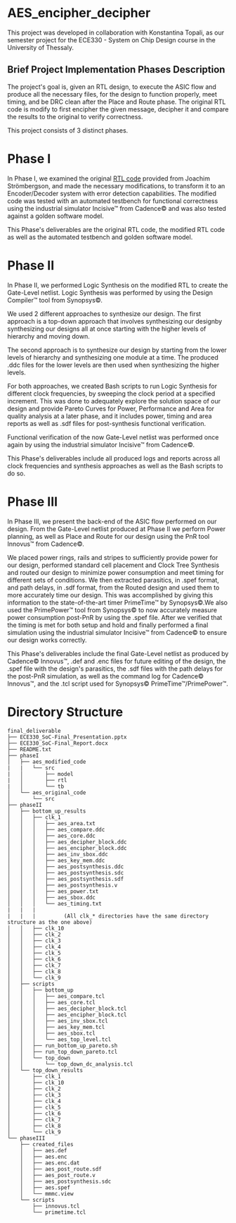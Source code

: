 # AES_encipher_decipher

This project was developed in collaboration with Konstantina Topali, as our semester project for the ECE330 - System on Chip Design course in the University of Thessaly.

Brief Project Implementation Phases Description
------------------------------------------------
The project's goal is, given an RTL design, to execute the ASIC flow and produce all the necessary files, for the design to function properly, meet timing, and be DRC clean after the Place and Route phase. The original RTL code is modify to first encipher the given message, decipher it and compare the results to the original to verify correctness.

This project consists of 3 distinct phases.

# Phase I
In Phase I, we examined the original [RTL code](https://github.com/secworks/aes) provided from Joachim Strömbergson, and made the necessary modifications, to transform it to an Encoder/Decoder system with error detection capabilities. The modified code was tested with an automated testbench for functional correctness using the industrial simulator Incisive™ from Cadence© and was also tested against a golden software model.

This Phase's deliverables are the original RTL code, the modified RTL code as well as the automated testbench and golden software model.

# Phase II
In Phase II, we performed Logic Synthesis on the modified RTL to create the Gate-Level netlist. Logic Synthesis was performed by using the Design Compiler™ tool from Synopsys©.

We used 2 different approaches to synthesize our design. The first approach is a top-down approach that involves synthesizing our designby synthesizing our designs all at once starting with the higher levels of hierarchy and moving down.

The second approach is to synthesize our design by starting from the lower levels of hierarchy and synthesizing one module at a time. The produced .ddc files for the lower levels are then used when synthesizing the higher levels.

For both approaches, we created Bash scripts to run Logic Synthesis for different clock frequencies, by sweeping the clock period at a specified increment. This was done to adequately explore the solution space of our design and provide Pareto Curves for Power, Performance and Area for quality analysis at a later phase, and it includes power, timing and area reports as well as .sdf files for post-synthesis functional verification.

Functional verification of the now Gate-Level netlist was performed once again by using the industrial simulator Incisive™ from Cadence©.

This Phase's deliverables include all produced logs and reports across all clock frequencies and synthesis approaches as well as the Bash scripts to do so.

# Phase III
In Phase III, we present the back-end of the ASIC flow performed on our design. From the Gate-Level netlist produced at Phase II we perform Power planning, as well as Place and Route for our design using the PnR tool Innovus™ from Cadence©.

We placed power rings, rails and stripes to sufficiently provide power for our design, performed standard cell placement and Clock Tree Synthesis and routed our design to minimize power consumption and meet timing for different sets of conditions. We then extracted parasitics, in .spef format, and path delays, in .sdf format, from the Routed design and used them to more accurately time our design. This was accomplished by giving this information to the state-of-the-art timer PrimeTime™ by Synopsys©.We also used the PrimePower™ tool from Synopsys© to now accurately measure power consumption post-PnR by using the .spef file. After we verified that the timing is met for both setup and hold and finally performed a final simulation using the industrial simulator Incisive™ from Cadence© to ensure our design works correctly.

This Phase's deliverables include the final Gate-Level netlist as produced by Cadence© Innovus™, .def and .enc files for future editing of the design, the .spef file with the design's parasitics, the .sdf files with the path delays for the post-PnR simulation, as well as the command log for Cadence© Innovus™, and the .tcl script used for Synopsys© PrimeTime™/PrimePower™.

# Directory Structure

```
final_deliverable
├── ECE330_SoC-Final_Presentation.pptx
├── ECE330_SoC-Final_Report.docx
├── README.txt
├── phaseI
│   ├── aes_modified_code
|   |   └── src
|   │       ├── model
|   │       ├── rtl
|   │       └── tb
│   └── aes_original_code
│       └── src
├── phaseII
│   ├── bottom_up_results
│   │   ├── clk_1
│   │   │   ├── aes_area.txt
│   │   │   ├── aes_compare.ddc
│   │   │   ├── aes_core.ddc
│   │   │   ├── aes_decipher_block.ddc
│   │   │   ├── aes_encipher_block.ddc
│   │   │   ├── aes_inv_sbox.ddc
│   │   │   ├── aes_key_mem.ddc
│   │   │   ├── aes_postsynthesis.ddc
│   │   │   ├── aes_postsynthesis.sdc
│   │   │   ├── aes_postsynthesis.sdf
│   │   │   ├── aes_postsynthesis.v
│   │   │   ├── aes_power.txt
│   │   │   ├── aes_sbox.ddc
│   │   │   └── aes_timing.txt
|   |   |
|   |   |         (All clk_* directories have the same directory structure as the one above)
│   │   ├── clk_10
│   │   ├── clk_2
│   │   ├── clk_3
│   │   ├── clk_4
│   │   ├── clk_5
│   │   ├── clk_6
│   │   ├── clk_7
│   │   ├── clk_8
│   │   └── clk_9
│   ├── scripts
│   │   ├── bottom_up
│   │   │   ├── aes_compare.tcl
│   │   │   ├── aes_core.tcl
│   │   │   ├── aes_decipher_block.tcl
│   │   │   ├── aes_encipher_block.tcl
│   │   │   ├── aes_inv_sbox.tcl
│   │   │   ├── aes_key_mem.tcl
│   │   │   ├── aes_sbox.tcl
│   │   │   └── aes_top_level.tcl
│   │   ├── run_bottom_up_pareto.sh
│   │   ├── run_top_down_pareto.tcl
│   │   └── top_down
│   │       └── top_down_dc_analysis.tcl
│   └── top_down_results
│       ├── clk_1
│       ├── clk_10
│       ├── clk_2
│       ├── clk_3
│       ├── clk_4
│       ├── clk_5
│       ├── clk_6
│       ├── clk_7
│       ├── clk_8
│       └── clk_9
└── phaseIII
    ├── created_files
    │   ├── aes.def
    │   ├── aes.enc
    │   ├── aes.enc.dat
    │   ├── aes_post_route.sdf
    │   ├── aes_post_route.v
    │   ├── aes_postsynthesis.sdc
    │   ├── aes.spef
    │   └── mmmc.view
    └── scripts
        ├── innovus.tcl
        └── primetime.tcl
```
